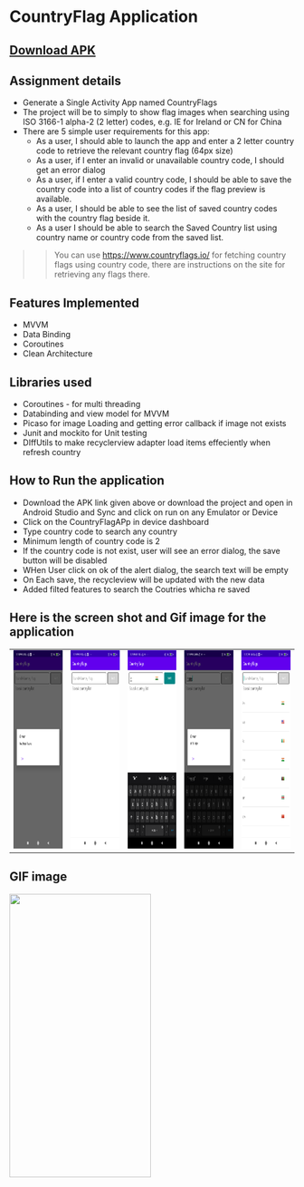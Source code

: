 # CountryFlag Application
## [Download APK](https://github.com/spdobest/CountryFlag/blob/main/app/apk/COuntryFlagApp.apk)
## Assignment details
- Generate a Single Activity App named CountryFlags
- The project will be to simply to show flag images when searching using ISO 3166-1 alpha-2 (2 letter) codes, e.g. IE for Ireland or CN for China
- There are 5 simple user requirements for this app:
  - As a user, I should able to launch the app and enter a 2 letter country code to retrieve the relevant country flag (64px size)
  - As a user, if I enter an invalid or unavailable country code,  I should get an error dialog
  - As a user, if I enter a valid country code, I should be able to save the country code into a list of country codes  if the flag preview is available.
  - As a user, I should be able to see the list of saved country codes with the country flag beside it.
  - As a user I should be able to search the Saved Country list using country name or country code from the saved list.
>> You can use https://www.countryflags.io/ for fetching country flags using country code, there are instructions on the site for retrieving any flags there.
 

## Features Implemented
- MVVM
- Data Binding
- Coroutines
- Clean Architecture

## Libraries used
- Coroutines - for multi threading
- Databinding and view model for MVVM
- Picaso for image Loading and getting error callback if image not exists
- Junit and mockito for Unit testing
- DIffUtils to make recyclerview adapter load items effeciently when refresh country


## How to Run the application
- Download the APK link given above or download the project and open in Android Studio and Sync and click on run on any Emulator or Device
- Click on the CountryFlagAPp in device dashboard
- Type country code to search any country
- Minimum length of country code is 2
- If the country code is not exist, user will see an error dialog, the save button will be disabled
- WHen User click on ok of the alert dialog, the search text will be empty
- On Each save, the recycleview will be updated with the new data
- Added filted features to search the Coutries whicha re saved


## Here is the screen shot and Gif image for the application
<table>
<tr>
<td>
  <img src="https://github.com/spdobest/CountryFlag/blob/main/app/images/ss1.png" width="200" height="350" />
 </td>
<td>
 <img src="https://github.com/spdobest/CountryFlag/blob/main/app/images/ss2.png" width="200" height="350"/> 
</td>
  <td>
  <img src="https://github.com/spdobest/CountryFlag/blob/main/app/images/ss3.png" width="200" height="350" />
 </td>
<td>
 <img src="https://github.com/spdobest/CountryFlag/blob/main/app/images/ss4.png" width="200" height="350"/> 
</td>
  <td>
  <img src="https://github.com/spdobest/CountryFlag/blob/main/app/images/ss5.png" width="200" height="350" />
 </td>
</tr>
</table> 

## GIF image
<img src="https://github.com/spdobest/CountryFlag/blob/main/app/images/gifImage.gif" width="250" height="500" />
